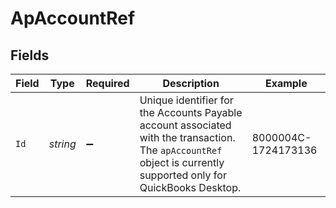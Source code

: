# ApAccountRef


## Fields

| Field                                                                                                                                                             | Type                                                                                                                                                              | Required                                                                                                                                                          | Description                                                                                                                                                       | Example                                                                                                                                                           |
| ----------------------------------------------------------------------------------------------------------------------------------------------------------------- | ----------------------------------------------------------------------------------------------------------------------------------------------------------------- | ----------------------------------------------------------------------------------------------------------------------------------------------------------------- | ----------------------------------------------------------------------------------------------------------------------------------------------------------------- | ----------------------------------------------------------------------------------------------------------------------------------------------------------------- |
| `Id`                                                                                                                                                              | *string*                                                                                                                                                          | :heavy_minus_sign:                                                                                                                                                | Unique identifier for the Accounts Payable account associated with the transaction. The `apAccountRef` object is currently supported only for QuickBooks Desktop. | 8000004C-1724173136                                                                                                                                               |